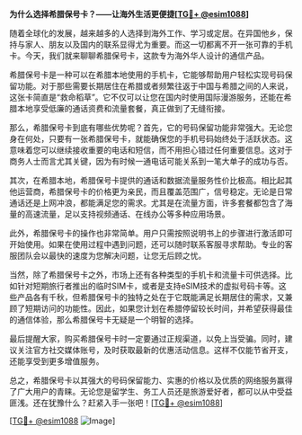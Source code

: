 **为什么选择希腊保号卡？——让海外生活更便捷[[TG💪+ @esim1088](https://t.me/s/esim1088)]**

随着全球化的发展，越来越多的人选择到海外工作、学习或定居。在异国他乡，保持与家人、朋友以及国内的联系显得尤为重要。而这一切都离不开一张可靠的手机卡。今天，我们就来聊聊希腊保号卡，这款专为海外华人设计的通信产品。

希腊保号卡是一种可以在希腊本地使用的手机卡，它能够帮助用户轻松实现号码保留功能。对于那些需要长期居住在希腊或者频繁往返于中国与希腊之间的人来说，这张卡简直是“救命稻草”。它不仅可以让您在国内时使用国际漫游服务，还能在希腊本地享受低廉的通话资费和流量套餐，真正做到了无缝衔接。

那么，希腊保号卡到底有哪些优势呢？首先，它的号码保留功能非常强大。无论您身在何处，只要有一张希腊保号卡，就能确保您的手机号码始终处于活跃状态。这意味着您可以继续接收重要的电话和短信，而不用担心错过任何重要信息。这对于商务人士而言尤其关键，因为有时候一通电话可能关系到一笔大单子的成功与否。

其次，在希腊本地，希腊保号卡提供的通话和数据流量服务性价比极高。相比起其他运营商，希腊保号卡的价格更为亲民，而且覆盖范围广，信号稳定。无论是日常通话还是上网冲浪，都能满足您的需求。尤其是在流量方面，许多套餐都包含了海量的高速流量，足以支持视频通话、在线办公等多种应用场景。

此外，希腊保号卡的操作也非常简单。用户只需按照说明书上的步骤进行激活即可开始使用。如果在使用过程中遇到问题，还可以随时联系客服寻求帮助。专业的客服团队会以最快的速度为您解决问题，让您无后顾之忧。

当然，除了希腊保号卡之外，市场上还有各种类型的手机卡和流量卡可供选择。比如针对短期旅行者推出的临时SIM卡，或者是支持eSIM技术的虚拟号码卡等。这些产品各有千秋，但希腊保号卡的独特之处在于它既能满足长期居住的需求，又兼顾了短期访问的功能性。因此，如果您计划在希腊停留较长时间，并希望获得最佳的通信体验，那么希腊保号卡无疑是一个明智的选择。

最后提醒大家，购买希腊保号卡时一定要通过正规渠道，以免上当受骗。同时，建议关注官方社交媒体账号，及时获取最新的优惠活动信息。这样不仅能节省开支，还能享受到更多增值服务。

总之，希腊保号卡以其强大的号码保留能力、实惠的价格以及优质的网络服务赢得了广大用户的青睐。无论您是留学生、务工人员还是旅游爱好者，都可以从中受益匪浅。还在犹豫什么？赶紧入手一张吧！[[TG💪+ @esim1088](https://t.me/s/esim1088)]

[[TG💪+ @esim1088](https://t.me/s/esim1088) ![Image](https://i.postimg.cc/4NQfJmqS/Snipaste-2025-05-13-00-14-12.png)]